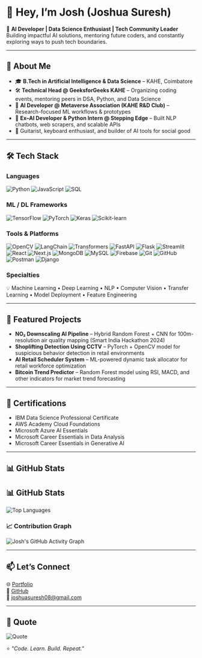 # 👋 Hey, I’m Josh (Joshua Suresh)

🚀 **AI Developer | Data Science Enthusiast | Tech Community Leader**  
Building impactful AI solutions, mentoring future coders, and constantly exploring ways to push tech boundaries.

---

## 🧠 About Me
- 🎓 **B.Tech in Artificial Intelligence & Data Science** – KAHE, Coimbatore   
- 🛠 **Technical Head @ GeeksforGeeks KAHE** – Organizing coding events, mentoring peers in DSA, Python, and Data Science  
- 🤖 **AI Developer @ Metaverse Association (KAHE R&D Club)** – Research-focused ML workflows & prototypes  
- 💼 **Ex–AI Developer & Python Intern @ Stepping Edge** – Built NLP chatbots, web scrapers, and scalable APIs  
- 🎸 Guitarist, keyboard enthusiast, and builder of AI tools for social good

---

## 🛠 Tech Stack

### Languages
![Python](https://img.shields.io/badge/Python-3776AB?style=for-the-badge&logo=python&logoColor=white)
![JavaScript](https://img.shields.io/badge/JavaScript-F7DF1E?style=for-the-badge&logo=javascript&logoColor=black)
![SQL](https://img.shields.io/badge/SQL-003B57?style=for-the-badge&logo=database&logoColor=white)

### ML / DL Frameworks
![TensorFlow](https://img.shields.io/badge/TensorFlow-FF6F00?style=for-the-badge&logo=tensorflow&logoColor=white)
![PyTorch](https://img.shields.io/badge/PyTorch-EE4C2C?style=for-the-badge&logo=pytorch&logoColor=white)
![Keras](https://img.shields.io/badge/Keras-D00000?style=for-the-badge&logo=keras&logoColor=white)
![Scikit-learn](https://img.shields.io/badge/Scikit--learn-F7931E?style=for-the-badge&logo=scikit-learn&logoColor=white)

### Tools & Platforms
![OpenCV](https://img.shields.io/badge/OpenCV-5C3EE8?style=for-the-badge&logo=opencv&logoColor=white)
![LangChain](https://img.shields.io/badge/LangChain-1C3C3C?style=for-the-badge&logoColor=white)
![Transformers](https://img.shields.io/badge/Transformers-FFCC00?style=for-the-badge&logo=huggingface&logoColor=black)
![FastAPI](https://img.shields.io/badge/FastAPI-009688?style=for-the-badge&logo=fastapi&logoColor=white)
![Flask](https://img.shields.io/badge/Flask-000000?style=for-the-badge&logo=flask&logoColor=white)
![Streamlit](https://img.shields.io/badge/Streamlit-FF4B4B?style=for-the-badge&logo=streamlit&logoColor=white)
![React](https://img.shields.io/badge/React-61DAFB?style=for-the-badge&logo=react&logoColor=black)
![Next.js](https://img.shields.io/badge/Next.js-000000?style=for-the-badge&logo=next.js&logoColor=white)
![MongoDB](https://img.shields.io/badge/MongoDB-47A248?style=for-the-badge&logo=mongodb&logoColor=white)
![MySQL](https://img.shields.io/badge/MySQL-4479A1?style=for-the-badge&logo=mysql&logoColor=white)
![Firebase](https://img.shields.io/badge/Firebase-FFCA28?style=for-the-badge&logo=firebase&logoColor=black)
![Git](https://img.shields.io/badge/Git-F05032?style=for-the-badge&logo=git&logoColor=white)
![GitHub](https://img.shields.io/badge/GitHub-181717?style=for-the-badge&logo=github&logoColor=white)
![Postman](https://img.shields.io/badge/Postman-FF6C37?style=for-the-badge&logo=postman&logoColor=white)
![Django](https://img.shields.io/badge/Django-092E20?style=for-the-badge&logo=django&logoColor=white)

### Specialties
💡 Machine Learning • Deep Learning • NLP • Computer Vision • Transfer Learning • Model Deployment • Feature Engineering

---

## 📌 Featured Projects
- **NO₂ Downscaling AI Pipeline** – Hybrid Random Forest + CNN for 100m-resolution air quality mapping (Smart India Hackathon 2024)  
- **Shoplifting Detection Using CCTV** – PyTorch + OpenCV model for suspicious behavior detection in retail environments  
- **AI Retail Scheduler System** – ML-powered dynamic task allocator for retail workforce optimization  
- **Bitcoin Trend Predictor** – Random Forest model using RSI, MACD, and other indicators for market trend forecasting  

---

## 📜 Certifications
- IBM Data Science Professional Certificate  
- AWS Academy Cloud Foundations  
- Microsoft Azure AI Essentials  
- Microsoft Career Essentials in Data Analysis  
- Microsoft Career Essentials in Generative AI  

---

## 📊 GitHub Stats
## 📊 GitHub Stats
 
![Top Languages](https://github-readme-stats.vercel.app/api/top-langs/?username=joshhuu&layout=compact&theme=tokyonight)

### 📈 Contribution Graph
![Josh's GitHub Activity Graph](https://github-readme-activity-graph.vercel.app/graph?username=joshhuu&theme=tokyo-night&hide_border=true)

---

## 📫 Let’s Connect
🌐 [Portfolio](https://www.joshuas.me)  
💼 [GitHub](https://github.com/joshhuu)  
📧 joshuasuresh08@gmail.com  

---

## 💬 Quote
![Quote](https://img.shields.io/badge/%22Stay%20hungry%2C%20stay%20foolish.%22%20%E2%80%94%20Steve%20Jobs-blueviolet?style=for-the-badge)

⭐ *"Code. Learn. Build. Repeat."*
